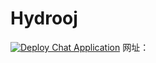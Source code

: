 # Hydrooj
[![Deploy Chat Application](https://github.com/zjx-kimi/Hydrooj/actions/workflows/deploy.yml/badge.svg)](https://github.com/zjx-kimi/Hydrooj/actions/workflows/deploy.yml)
网址：
